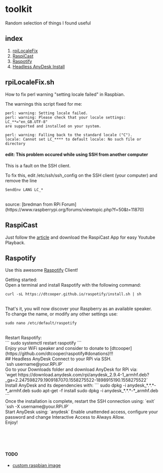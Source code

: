 # toolkit
Random selection of things I found useful 
## index

1. [rpiLocaleFix](https://github.com/gntouts/toolkit/blob/master/README.md#rpilocalefixsh)
2. [RaspiCast](https://github.com/gntouts/toolkit/blob/master/README.md#raspicast)<br>
3. [Raspotify](https://github.com/gntouts/toolkit/blob/master/README.md#raspotify)<br>
4. [Headless AnyDesk Install](https://github.com/gntouts/toolkit/blob/master/README.md#headless-anydesk)

## rpiLocaleFix.sh

How to fix perl warning "setting locale failed" in Raspbian.

The warnings this script fixed for me:
```
perl: warning: Setting locale failed.
perl: warning: Please check that your locale settings:
LC_**="en_GB.UTF-8"
are supported and installed on your system.

perl: warning: Falling back to the standard locale ("C").
locale: Cannot set LC_**** to default locale: No such file or directory
```
#### **edit**: This problem occured while using SSH from another computer

This is a fault on the SSH client.

To fix this, edit /etc/ssh/ssh_config on the SSH client (your computer) and remove the line<br>
```
SendEnv LANG LC_*
```
<br>
source: [bredman from RPi Forum](https://www.raspberrypi.org/forums/viewtopic.php?f=50&t=11870)



## RaspiCast

Just follow the [article](https://thepi.io/how-to-use-your-raspberry-pi-as-a-chromecast-alternative/) and download the RaspiCast App for easy Youtube Playback.

## Raspotify

Use this awesome [Raspotify](https://github.com/dtcooper/raspotify) Client! <br>

Getting started: <br>
Open a terminal and install Raspotify with the following command:
```
curl -sL https://dtcooper.github.io/raspotify/install.sh | sh
```
<br> That's it, you will now discover your Raspberry as an available speaker.<br>
To change the name, or modify any other settings use:<br>
```
sudo nano /etc/default/raspotify
```
<br>
Restart Raspotify:<br>
```
sudo systemctl restart raspotify
```
<br>
Enjoy your WiFi speaker and consider to donate to [dtcooper](https://github.com/dtcooper/raspotify#donations)!!!
<br>
## Headless AnyDesk
Connect to your RPi via SSH.<br>
`ssh username@your.RPi.IP`<br>
Go to your Downloads folder and download AnyDesk for RPi via: <br>
`wget https://download.anydesk.com/rpi/anydesk_2.9.4-1_armhf.deb?_ga=2.247598279.1909187070.1558275522-1898915190.1558275522`
<br>Install AnyDesk and its dependencies with:
```
sudo dpkg -i anydesk_*.*.*-*_armhf.deb
sudo apt-get -f install
sudo dpkg -i anydesk_*.*.*-*_armhf.deb
```
<br>
Once the installation is complete, restart the SSH connection using:
`exit`
`ssh -X username@your.RPi.IP`
<br> Start AnyDesk using:
`anydesk`
Enable unattended access, configure your password and change Interactive Access to Always Allow. 
<br>
Enjoy!

<br><br><br>
#### TODO<br>
- [custom raspbian image](https://medium.com/platformer-blog/creating-a-custom-raspbian-os-image-for-production-3fcb43ff3630)
